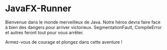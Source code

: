 # JavaFX-Runner

Bienvenue dans le monde merveilleux de Java.
Notre héros devra faire face à bien des dangers pour arriver victorieux. SegmentationFault, CompileError et autres feront tout pour vous arrêter.

Armez-vous de courage et plongez dans cette aventure !
